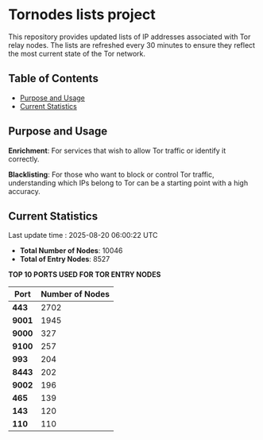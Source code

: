 # Tornodes lists project

This repository provides updated lists of IP addresses associated with Tor relay nodes. The lists are refreshed every 30 minutes to ensure they reflect the most current state of the Tor network.

## Table of Contents

- [Purpose and Usage](#purpose-and-usage)
- [Current Statistics](#current-statistics)


## Purpose and Usage

**Enrichment**: For services that wish to allow Tor traffic or identify it correctly.

**Blacklisting**: For those who want to block or control Tor traffic, understanding which IPs belong to Tor can be a starting point with a high accuracy.

## Current Statistics

Last update time : 2025-08-20 06:00:22 UTC

- **Total Number of Nodes**: 10046
- **Total of Entry Nodes**: 8527

**TOP 10 PORTS USED FOR TOR ENTRY NODES**

| **Port** | **Number of Nodes** |
|------|-----------------|
| **443**   | 2702  |
| **9001**   | 1945  |
| **9000**   | 327  |
| **9100**   | 257  |
| **993**   | 204  |
| **8443**   | 202  |
| **9002**   | 196  |
| **465**   | 139  |
| **143**   | 120  |
| **110**   | 110  |

